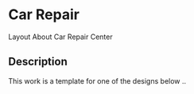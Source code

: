 # Car Repair
Layout About Car Repair Center

## Description
This work is a template for one of the designs below ..
